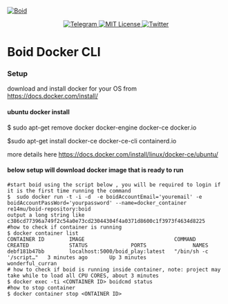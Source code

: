 <a href="https://www.boid.com/"><img src="https://raw.githubusercontent.com/Boid-John/eos-airdrops/master/logos/BoidLogo-lg.png" title="Boid" alt="Boid"></a>

<p align="center">
    <a href="https://t.me/Boidcom_official">
        <img src="https://img.shields.io/discord/431917998102675485.svg" alt="Telegram">
    </a>
    <a href="LICENSE">
        <img src="https://img.shields.io/badge/license-MIT-brightgreen.svg" alt="MIT License">
    </a>
    <a href="https://twitter.com/boidcom">
        <img src="https://img.shields.io/twitter/url/http/shields.io.svg?style=social&style=plastic" alt="Twitter">
    </a>
</p>


# Boid Docker CLI

### Setup


download and install docker for your OS from  https://docs.docker.com/install/
#### ubuntu docker install
$ sudo apt-get remove docker docker-engine docker-ce docker.io

$sudo apt-get install docker-ce docker-ce-cli containerd.io

more details here https://docs.docker.com/install/linux/docker-ce/ubuntu/


#### below setup will download docker image that is ready to run 

```shell
#start boid using the script below , you will be required to login if it is the first time running the command
$  sudo docker run -t -i -d  -e boidAccountEmail='youremail' -e boidAccountPassWord='yourpassword' --name=docker_container  re14mu/boid-repository:boid 
output a long string like
c386cd77396a749f2c54a0e73cd23044304f4a0371d8600c1f3973f4634d8225
#how to check if container is running
$ docker container list
CONTAINER ID        IMAGE                             COMMAND                  CREATED             STATUS              PORTS               NAMES
debf181b47bb        localhost:5000/boid_play:latest   "/bin/sh -c '/script…"   3 minutes ago       Up 3 minutes                            wonderful_curran
# how to check if boid is running inside container, note: project may take while to load all CPU CORES, about 3 minutes  
$ docker exec -ti <CONTAINER ID> boidcmd status
#how to stop container
$ docker container stop <ONTAINER ID>









